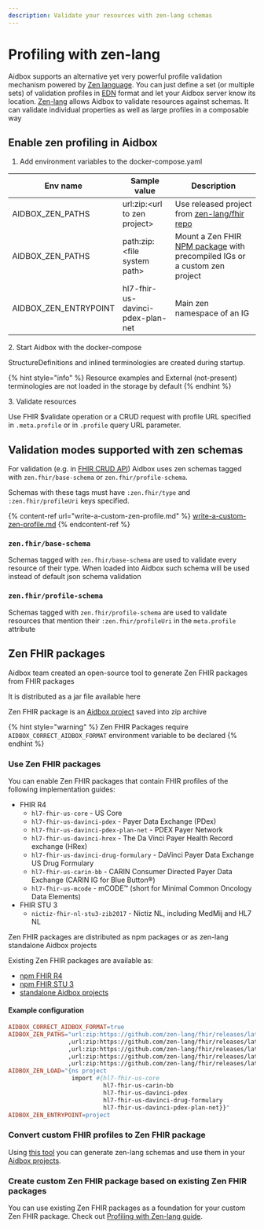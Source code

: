 ```yaml
---
description: Validate your resources with zen-lang schemas
---
```


# Profiling with zen-lang

Aidbox supports an alternative yet very powerful profile validation mechanism powered by [Zen language](https://github.com/zen-lang/zen). You can just define a set (or multiple sets) of validation profiles in [EDN](https://github.com/edn-format/edn) format and let your Aidbox server know its location. [Zen-lang](https://github.com/zen-lang/zen) allows Aidbox to validate resources against schemas. It can validate individual properties as well as large profiles in a composable way

## Enable zen profiling in Aidbox

1. Add environment variables to the docker-compose.yaml

| Env name                | Sample value                      | Description                                                                                                             |
| ----------------------- | --------------------------------- | ----------------------------------------------------------------------------------------------------------------------- |
| AIDBOX\_ZEN\_PATHS      | url:zip:\<url to zen project>     | Use released project from [zen-lang/fhir repo](https://github.com/zen-lang/fhir/releases/latest)                        |
| AIDBOX\_ZEN\_PATHS      | path:zip:\<file system path>      | Mount a Zen FHIR [NPM package](https://www.npmjs.com/search?q=%40zen-lang) with precompiled IGs or a custom zen project |
| AIDBOX\_ZEN\_ENTRYPOINT | hl7-fhir-us-davinci-pdex-plan-net | Main zen namespace of an IG                                                                                             |

&#x20;2\. Start Aidbox with the docker-compose

StructureDefinitions and inlined terminologies are created during startup.&#x20;

{% hint style="info" %}
Resource examples and External (not-present) terminologies are not loaded in the storage by default
{% endhint %}

&#x20;3\. Validate resources&#x20;

Use FHIR $validate operation or a CRUD request with profile URL specified in `.meta.profile` or in `.profile` query URL parameter.

## Validation modes supported with zen schemas

For validation (e.g. in [FHIR CRUD API](../../api-1/api/crud-1/)) Aidbox uses zen schemas tagged with `zen.fhir/base-schema` or `zen.fhir/profile-schema`.

Schemas with these tags must have `:zen.fhir/type` and `:zen.fhir/profileUri` keys specified.

{% content-ref url="write-a-custom-zen-profile.md" %}
[write-a-custom-zen-profile.md](write-a-custom-zen-profile.md)
{% endcontent-ref %}

### `zen.fhir/base-schema`

Schemas tagged with `zen.fhir/base-schema` are used to validate every resource of their type. When loaded into Aidbox such schema will be used instead of default json schema validation

### `zen.fhir/profile-schema`

Schemas tagged with `zen.fhir/profile-schema` are used to validate resources that mention their `:zen.fhir/profileUri` in the `meta.profile` attribute

## Zen FHIR packages

Aidbox team created an open-source tool to generate Zen FHIR packages from FHIR packages

It is distributed as a jar file available here&#x20;

Zen FHIR  package is an [Aidbox project](../../aidbox-configuration/aidbox-zen-lang-project/) saved into zip archive

{% hint style="warning" %}
Zen FHIR Packages require `AIDBOX_CORRECT_AIDBOX_FORMAT` environment variable to be declared
{% endhint %}

### Use Zen FHIR packages

You can enable Zen FHIR packages that contain FHIR profiles of the following implementation guides:

* FHIR R4
  * `hl7-fhir-us-core` - US Core
  * `hl7-fhir-us-davinci-pdex` - Payer Data Exchange (PDex)
  * `hl7-fhir-us-davinci-pdex-plan-net` - PDEX Payer Network
  * `hl7-fhir-us-davinci-hrex` - The Da Vinci Payer Health Record exchange (HRex)
  * `hl7-fhir-us-davinci-drug-formulary` - DaVinci Payer Data Exchange US Drug Formulary
  * `hl7-fhir-us-carin-bb` - CARIN Consumer Directed Payer Data Exchange (CARIN IG for Blue Button®)
  * `hl7-fhir-us-mcode` - mCODE™ (short for Minimal Common Oncology Data Elements)
* FHIR STU 3
  * `nictiz-fhir-nl-stu3-zib2017` - Nictiz NL, including MedMij and HL7 NL

Zen FHIR packages are distributed as npm packages or as zen-lang standalone Aidbox projects

Existing Zen FHIR packages are available as:

* [npm FHIR R4](https://www.npmjs.com/browse/depended/@zen-lang/hl7-fhir-r4-core)&#x20;
* [npm FHIR STU 3](https://www.npmjs.com/browse/depended/@zen-lang/hl7-fhir-r3-core)
* [standalone Aidbox projects](https://github.com/zen-lang/fhir/releases/latest)

#### Example configuration

```makefile
AIDBOX_CORRECT_AIDBOX_FORMAT=true
AIDBOX_ZEN_PATHS="url:zip:https://github.com/zen-lang/fhir/releases/latest/download/hl7-fhir-us-core.zip
                 ,url:zip:https://github.com/zen-lang/fhir/releases/latest/download/hl7-fhir-us-carin-bb.zip
                 ,url:zip:https://github.com/zen-lang/fhir/releases/latest/download/hl7-fhir-us-davinci-pdex.zip
                 ,url:zip:https://github.com/zen-lang/fhir/releases/latest/download/hl7-fhir-us-davinci-drug-formulary.zip
                 ,url:zip:https://github.com/zen-lang/fhir/releases/latest/download/hl7-fhir-us-davinci-pdex-plan-net.zip"
AIDBOX_ZEN_LOAD="{ns project
                  import #{hl7-fhir-us-core
                           hl7-fhir-us-carin-bb
                           hl7-fhir-us-davinci-pdex
                           hl7-fhir-us-davinci-drug-formulary
                           hl7-fhir-us-davinci-pdex-plan-net}}"
AIDBOX_ZEN_ENTRYPOINT=project
```

### Convert custom FHIR profiles to Zen FHIR package

Using [this tool](https://github.com/zen-lang/fhir/blob/main/README.md) you can generate zen-lang schemas and use them in your [Aidbox projects](../../aidbox-configuration/aidbox-zen-lang-project/).

### Create custom Zen FHIR package based on existing Zen FHIR packages

You can use existing Zen FHIR packages as a foundation for your custom Zen FHIR package. Check out [Profiling with Zen-lang guide](extend-an-ig-with-a-custom-zen-profile.md).
